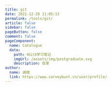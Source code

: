 ```yaml
---
title: git
date: 2021-12-28 11:05:13
permalink: /tools/git/
article: false
sidebar: false
pageButton: false
comment: false
pageComponent: 
  name: Catalogue
  data: 
    path: 《Git》学习笔记
    imgUrl: /assets/img/postgraduate.svg
    description: 目录
author: 
  name: 诚城
  link: https://www.carveybunt.cn/user/profile/
---
```

